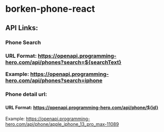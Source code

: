 # borken-phone-react
## API Links:

<h3>Phone Search<h3>
  
URL Format: https://openapi.programming-hero.com/api/phones?search=${searchText}

Example: https://openapi.programming-hero.com/api/phones?search=iphone

  
  
<h3>Phone detail url:<h3>

#### URL Format: https://openapi.programming-hero.com/api/phone/${id}

Example: https://openapi.programming-hero.com/api/phone/apple_iphone_13_pro_max-11089
    
